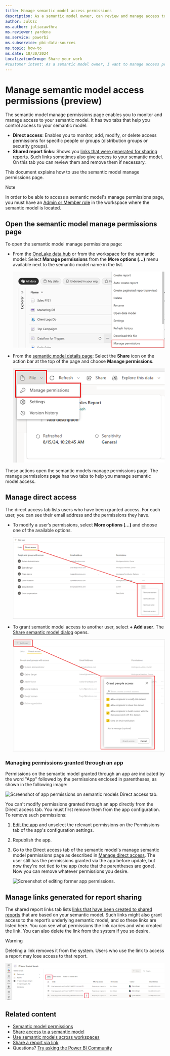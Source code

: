 ```yaml
---
title: Manage semantic model access permissions
description: As a semantic model owner, can review and manage access to your semantic model, to help keep your sensitive data secure.
author: JulCsc
ms.author: juliacawthra
ms.reviewer: yardena
ms.service: powerbi
ms.subservice: pbi-data-sources
ms.topic: how-to
ms.date: 10/30/2024
LocalizationGroup: Share your work
#customer intent: As a semantic model owner, I want to manage access permissions to my semantic model so that I can ensure the security and proper access control of sensitive data.
---
```

# Manage semantic model access permissions (preview)

The semantic model manage permissions page enables you to monitor and manage access to your semantic model. It has two tabs that help you control access to your semantic model:

* **Direct access**: Enables you to monitor, add, modify, or delete access permissions for specific people or groups (distribution groups or security groups).
* **Shared report links**: Shows you [links that were generated for sharing reports](../collaborate-share/service-share-dashboards.md). Such links sometimes also give access to your semantic model. On this tab you can review them and remove them if necessary.

This document explains how to use the semantic model manage permissions page.

>[!NOTE]
> In order to be able to access a semantic model's manage permissions page, you must have an [Admin or Member role](../collaborate-share/service-roles-new-workspaces.md) in the workspace where the semantic model is located.

## Open the semantic model manage permissions page

To open the semantic model manage permissions page:

* From the [OneLake data hub](service-data-hub.md#find-the-data-you-need) or from the workspace for the semantic model: Select **Manage permissions** from the **More options (…)** menu available next to the semantic model name in the list.

    ![Screenshot of menu command to open the semantic model manage permissions page from the list of items in a workspace or the OneLake data hub.](media/service-datasets-manage-access-permissions/power-bi-dataset-manage-permissions-entry-datasets-hub-page.png)

* From the [semantic model details page](service-dataset-details-page.md#supported-actions): Select the **Share** icon on the action bar at the top of the page and choose **Manage permissions**.

    ![Screenshot of menu command to open the semantic model manage permissions page from the semantic model info page.](media/service-datasets-manage-access-permissions/power-bi-dataset-manage-permissions-entry-dataset-info-page.png)

These actions open the semantic models manage permissions page. The manage permissions page has two tabs to help you manage semantic model access.

## Manage direct access

The direct access tab lists users who have been granted access. For each user, you can see their email address and the permissions they have.

* To modify a user’s permissions, select **More options (…)** and choose one of the available options.

    ![Screenshot of modifying permissions from the direct access tab on the semantic model manage permissions page.](media/service-datasets-manage-access-permissions/power-bi-dataset-direct-access-tab-modify.png)

* To grant semantic model access to another user, select **+ Add user**. The [Share semantic model dialog](service-datasets-share.md) opens.

    ![Screenshot of granting access permissions from the direct access tab on the semantic model manage permissions page.](media/service-datasets-manage-access-permissions/power-bi-dataset-direct-access-tab-add-user.png)

### Managing permissions granted through an app

Permissions on the semantic model granted through an app are indicated by the word "App" followed by the permissions enclosed in parentheses, as shown in the following image:

![Screenshot of app permissions on semantic models Direct access tab.](media/service-datasets-manage-access-permissions/power-bi-dataset-direct-access-tab-app-permissions.png)

You can't modify permissions granted through an app directly from the Direct access tab. You must first remove them from the app configuration. To remove such permissions:

1. [Edit the app](../collaborate-share/service-create-distribute-apps.md#change-your-published-app) and unselect the relevant permissions on the Permissions tab of the app's configuration settings.

1. Republish the app.

1. Go to the Direct access tab of the semantic model's manage semantic model permissions page as described in [Manage direct access](#manage-direct-access). The user still has the permissions granted via the app before update, but now they're not tied to the app (note that the parentheses are gone). Now you can remove whatever permissions you desire.

    ![Screenshot of editing former app permissions.](media/service-datasets-manage-access-permissions/power-bi-dataset-direct-access-tab-app-permissions-remove.png)

## Manage links generated for report sharing

The shared report links tab lists [links that have been created to shared reports](../collaborate-share/service-share-dashboards.md) that are based on your semantic model. Such links might also grant access to the report’s underlying semantic model, and so these links are listed here. You can see what permissions the link carries and who created the link. You can also delete the link from the system if you so desire.

>[!WARNING]
> Deleting a link removes it from the system. Users who use the link to access a report may lose access to that report.

![Screenshot of shared report links tab on the semantic model manage permissions page.](media/service-datasets-manage-access-permissions/power-bi-dataset-shared-report-links-tab.png)

## Related content

* [Semantic model permissions](./service-datasets-permissions.md)
* [Share access to a semantic model](./service-datasets-share.md)
* [Use semantic models across workspaces](./service-datasets-across-workspaces.md)
* [Share a report via link](../collaborate-share/service-share-dashboards.md#share-a-report-via-link)
* Questions? [Try asking the Power BI Community](https://community.powerbi.com/)
